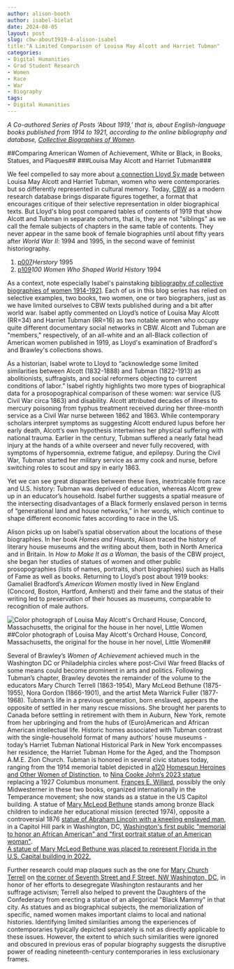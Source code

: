 ```yaml
---
author: alison-booth
author: isabel-bielat
date: 2024-08-05
layout: post
slug: cbw-about1919-4-alison-isabel
title:"A Limited Comparison of Louisa May Alcott and Harriet Tubman"
categories:
- Digital Humanities
- Grad Student Research
- Women
- Race
- War
- Biography
tags:
- Digital Humanities
---
```


*A Co-authored Series of Posts ‘About 1919,’ that is, about English-language books published from 1914 to 1921, according to the online bibliography and database, [Collective Biographies of Women](https://cbw.iath.virginia.edu).*

##Comparing American Women of Achievement, White or Black, in Books, Statues, and Plaques##
###Louisa May Alcott and Harriet Tubman###

We feel compelled to say more about [a connection Lloyd Sy made](https://scholarslab.lib.virginia.edu/blog/cbw-about1919-2-lloyd/) between Louisa May Alcott and Harriet Tubman, women who were contemporaries but so differently represented in cultural memory. Today, [CBW](https://cbw.iath.virginia.edu/) as a modern research database brings disparate figures together, a format that encourages critique of their selective representation in older biographical texts. But Lloyd's blog post compared tables of contents of 1919 that show Alcott and Tubman in separate cohorts, that is, they are not "siblings" as we call the female subjects of chapters in the same table of contents. They never appear in the same book of female biographies until about fifty years after *World War II*: 1994 and 1995, in the second wave of feminist historiography. 

1. [p007](https://cbw.iath.virginia.edu/cbw_db/collections.php?id=2288)*Herstory* 1995
2. [p109](https://cbw.iath.virginia.edu/cbw_db/collections.php?id=2464)*100 Women Who Shaped World History* 1994

As a context, note especially Isabel's painstaking [bibliography of collective biographies of women 1914-1921](https://docs.google.com/document/d/10JIEddY8YZGeLEV7oZxE_vY_sAEjCeSjSnI-BT2ZavM/edit#heading=h.bsx1j1b3twa8). Each of us in this blog series has relied on selective examples, two books, two women, one or two biographers, just as we have limited ourselves to CBW texts published during and a bit after world war.  Isabel aptly commented on Lloyd’s notice of Louisa May Alcott (RR=34) and Harriet Tubman (RR=16) as two notable women who occupy quite different documentary social networks in CBW. Alcott and Tubman are "members," respectively, of an all-white and an all-Black collection of American women published in 1919, as Lloyd's examination of Bradford's and Brawley's collections shows.

As a historian, Isabel wrote to Lloyd to “acknowledge some limited similarities between Alcott (1832-1888) and Tubman (1822-1913) as abolitionists, suffragists, and social reformers objecting to current conditions of labor.” Isabel rightly highlights two more types of biographical data for a prosopographical comparison of these women: war service (US Civil War circa 1863) and disability. Alcott attributed decades of illness to mercury poisoning from typhus treatment received during her three-month service as a Civil War nurse between 1862 and 1863. While contemporary scholars interpret symptoms as suggesting Alcott endured lupus before her early death, Alcott’s own hypothesis intertwines her physical suffering with national trauma. Earlier in the century, Tubman suffered a nearly fatal head injury at the hands of a white overseer and never fully recovered, with symptoms of hypersomnia, extreme fatigue, and epilepsy. During the Civil War, Tubman started her military service as army cook and nurse, before switching roles to scout and spy in early 1863. 

Yet we can see great disparities between these lives, inextricable from race and U.S. history: Tubman was deprived of education, whereas Alcott grew up in an educator’s household. Isabel further suggests a spatial measure of the intersecting disadvantages of a Black formerly enslaved person in terms of “generational land and house networks,” in her words, which continue to shape different economic fates according to race in the US. 

Alison picks up on Isabel’s spatial observation about the locations of these biographies. In her book *Homes and Haunts*, Alison traced the history of literary house museums and the writing about them, both in North America and in Britain. In *How to Make It as a Woman*, the basis of the CBW project, she began her studies of statues of women and other public prosopographies (lists of names, portraits, short biographies) such as Halls of Fame as well as books. Returning to Lloyd’s post about 1919 books: Gamaliel Bradford’s *American Women* mostly lived in New England (Concord, Boston, Hartford, Amherst) and their fame and the status of their writing led to preservation of their houses as museums, comparable to recognition of male authors.

![Color photograph of Louisa May Alcott's Orchard House, Concord, Massachusetts, the original for the house in her novel, Little Women](https://upload.wikimedia.org/wikipedia/commons/4/47/Orchard_House_from_Little_Women.jpeg)  
##Color photograph of Louisa May Alcott's Orchard House, Concord, Massachusetts, the original for the house in her novel, Little Women##

Several of Brawley’s *Women of Achievement* achieved much in the Washington DC or Philadelphia circles where post-Civil War freed Blacks of some means could become prominent in arts and politics. Following Tubman’s chapter, Brawley devotes the remainder of the volume to the educators Mary Church Terrell (1863-1954), Mary McLeod Bethune (1875-1955), Nora Gordon (1866-1901), and the artist Meta Warrick Fuller (1877-1968).
Tubman’s life in a previous generation, born enslaved, appears the opposite of settled in her many rescue missions. She brought her parents to Canada before settling in retirement with them in Auburn, New York, remote from her upbringing and from the hubs of (Euro)American and African American intellectual life. Historic homes associated with Tubman contrast with the single-household format of many authors’ house museums - today’s Harriet Tubman National Historical Park in New York encompasses her residence, the Harriet Tubman Home for the Aged, and the Thompson A.M.E. Zion Church. Tubman is honored in several civic statues today, ranging from the 1914 memorial tablet depicted in [a120](https://cbw.iath.virginia.edu/books_display.php?id=1444) [Homespun Heroines and Other Women of Distinction](https://babel.hathitrust.org/cgi/pt?id=uiug.30112000959913&seq=97), to [Nina Cooke John’s 2023 statue](https://www.cookejohn.com/harriet-tubman-monument) replacing a 1927 Columbus monument. [Frances E. Willard](https://cbw.iath.virginia.edu/women_display.php?id=9082), possibly the only Midwesterner in these two books, organized internationally in the Temperance movement; she now stands as a statue in the US Capitol building. A statue of [Mary McLeod Bethune](https://cbw.iath.virginia.edu/women_display.php?id=9723) stands among bronze Black children to indicate her educational mission (erected 1974), opposite a controversial 1876 [statue of Abraham Lincoln with a kneeling enslaved man](https://www.nps.gov/cahi/learn/historyculture/cahi_lincoln.htm), in a Capitol Hill park in Washington, DC, [Washington's first public "memorial to honor an African American" and "first portrait statue of an American woman"](https://www.nps.gov/places/000/mary-mcleod-bethune-memorial.htm.).  
[A statue of Mary McLeod Bethune was placed to represent Florida in the U.S. Capital building in 2022.](https://www.aoc.gov/explore-capitol-campus/art/mary-mcleod-bethune-statue)

Further research could map plaques such as the one for [Mary Church Terrell](https://cbw.iath.virginia.edu/women_display.php?id=15107) on [the corner of Seventh Street and F Street, NW Washington, DC](https://www.hmdb.org/m.asp?m=100863), in honor of her efforts to desegregate Washington restaurants and her suffrage activism; Terrell also helped to prevent the Daughters of the Confederacy from erecting a statue of an allegorical "Black Mammy" in that city. As statues and as biographical subjects, the memorialization of specific, named women makes important claims to local and national histories. Identifying limited similarities among the experiences of contemporaries typically depicted separately is not as directly applicable to these issues. However, the extent to which such similarities were ignored and obscured in previous eras of popular biography suggests the disruptive power of reading nineteenth-century contemporaries in less exclusionary frames.
